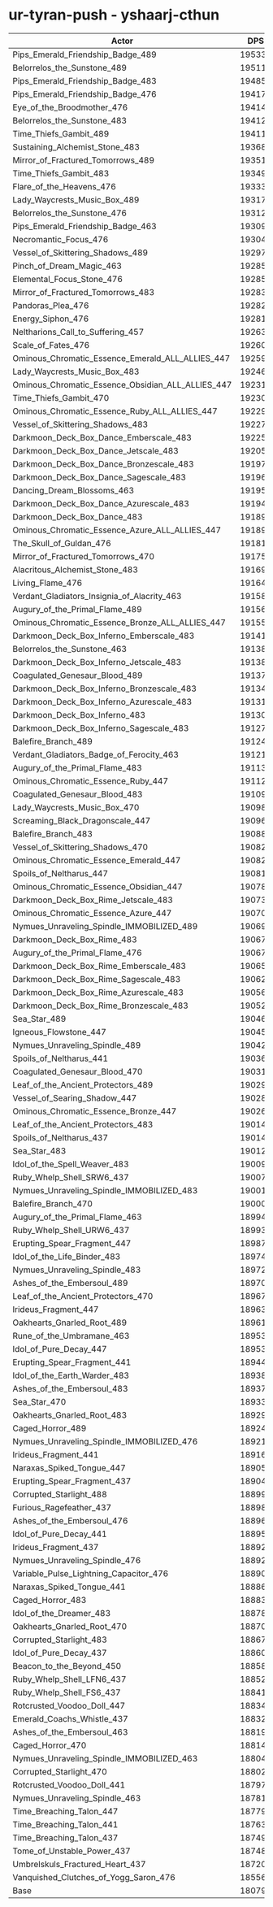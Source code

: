# ur-tyran-push - yshaarj-cthun
| Actor | DPS | Increase |
|---|:---:|:---:|
|Pips_Emerald_Friendship_Badge_489|195335|8.04%|
|Belorrelos_the_Sunstone_489|195114|7.92%|
|Pips_Emerald_Friendship_Badge_483|194855|7.78%|
|Pips_Emerald_Friendship_Badge_476|194178|7.40%|
|Eye_of_the_Broodmother_476|194145|7.38%|
|Belorrelos_the_Sunstone_483|194120|7.37%|
|Time_Thiefs_Gambit_489|194111|7.37%|
|Sustaining_Alchemist_Stone_483|193684|7.13%|
|Mirror_of_Fractured_Tomorrows_489|193516|7.04%|
|Time_Thiefs_Gambit_483|193497|7.03%|
|Flare_of_the_Heavens_476|193334|6.94%|
|Lady_Waycrests_Music_Box_489|193173|6.85%|
|Belorrelos_the_Sunstone_476|193128|6.82%|
|Pips_Emerald_Friendship_Badge_463|193092|6.80%|
|Necromantic_Focus_476|193047|6.78%|
|Vessel_of_Skittering_Shadows_489|192974|6.74%|
|Pinch_of_Dream_Magic_463|192858|6.67%|
|Elemental_Focus_Stone_476|192851|6.67%|
|Mirror_of_Fractured_Tomorrows_483|192836|6.66%|
|Pandoras_Plea_476|192828|6.66%|
|Energy_Siphon_476|192818|6.65%|
|Neltharions_Call_to_Suffering_457|192635|6.55%|
|Scale_of_Fates_476|192607|6.53%|
|Ominous_Chromatic_Essence_Emerald_ALL_ALLIES_447|192593|6.53%|
|Lady_Waycrests_Music_Box_483|192460|6.45%|
|Ominous_Chromatic_Essence_Obsidian_ALL_ALLIES_447|192318|6.37%|
|Time_Thiefs_Gambit_470|192306|6.37%|
|Ominous_Chromatic_Essence_Ruby_ALL_ALLIES_447|192296|6.36%|
|Vessel_of_Skittering_Shadows_483|192270|6.35%|
|Darkmoon_Deck_Box_Dance_Emberscale_483|192255|6.34%|
|Darkmoon_Deck_Box_Dance_Jetscale_483|192057|6.23%|
|Darkmoon_Deck_Box_Dance_Bronzescale_483|191975|6.18%|
|Darkmoon_Deck_Box_Dance_Sagescale_483|191962|6.18%|
|Dancing_Dream_Blossoms_463|191950|6.17%|
|Darkmoon_Deck_Box_Dance_Azurescale_483|191940|6.16%|
|Darkmoon_Deck_Box_Dance_483|191896|6.14%|
|Ominous_Chromatic_Essence_Azure_ALL_ALLIES_447|191892|6.14%|
|The_Skull_of_Guldan_476|191812|6.09%|
|Mirror_of_Fractured_Tomorrows_470|191753|6.06%|
|Alacritous_Alchemist_Stone_483|191696|6.03%|
|Living_Flame_476|191642|6.00%|
|Verdant_Gladiators_Insignia_of_Alacrity_463|191586|5.97%|
|Augury_of_the_Primal_Flame_489|191566|5.96%|
|Ominous_Chromatic_Essence_Bronze_ALL_ALLIES_447|191554|5.95%|
|Darkmoon_Deck_Box_Inferno_Emberscale_483|191411|5.87%|
|Belorrelos_the_Sunstone_463|191389|5.86%|
|Darkmoon_Deck_Box_Inferno_Jetscale_483|191382|5.86%|
|Coagulated_Genesaur_Blood_489|191375|5.85%|
|Darkmoon_Deck_Box_Inferno_Bronzescale_483|191340|5.83%|
|Darkmoon_Deck_Box_Inferno_Azurescale_483|191317|5.82%|
|Darkmoon_Deck_Box_Inferno_483|191306|5.81%|
|Darkmoon_Deck_Box_Inferno_Sagescale_483|191276|5.80%|
|Balefire_Branch_489|191240|5.78%|
|Verdant_Gladiators_Badge_of_Ferocity_463|191211|5.76%|
|Augury_of_the_Primal_Flame_483|191131|5.72%|
|Ominous_Chromatic_Essence_Ruby_447|191121|5.71%|
|Coagulated_Genesaur_Blood_483|191091|5.70%|
|Lady_Waycrests_Music_Box_470|190987|5.64%|
|Screaming_Black_Dragonscale_447|190966|5.63%|
|Balefire_Branch_483|190883|5.58%|
|Vessel_of_Skittering_Shadows_470|190828|5.55%|
|Ominous_Chromatic_Essence_Emerald_447|190822|5.55%|
|Spoils_of_Neltharus_447|190813|5.54%|
|Ominous_Chromatic_Essence_Obsidian_447|190785|5.53%|
|Darkmoon_Deck_Box_Rime_Jetscale_483|190737|5.50%|
|Ominous_Chromatic_Essence_Azure_447|190702|5.48%|
|Nymues_Unraveling_Spindle_IMMOBILIZED_489|190691|5.47%|
|Darkmoon_Deck_Box_Rime_483|190675|5.46%|
|Augury_of_the_Primal_Flame_476|190673|5.46%|
|Darkmoon_Deck_Box_Rime_Emberscale_483|190650|5.45%|
|Darkmoon_Deck_Box_Rime_Sagescale_483|190624|5.44%|
|Darkmoon_Deck_Box_Rime_Azurescale_483|190569|5.41%|
|Darkmoon_Deck_Box_Rime_Bronzescale_483|190529|5.38%|
|Sea_Star_489|190461|5.35%|
|Igneous_Flowstone_447|190450|5.34%|
|Nymues_Unraveling_Spindle_489|190429|5.33%|
|Spoils_of_Neltharus_441|190361|5.29%|
|Coagulated_Genesaur_Blood_470|190310|5.26%|
|Leaf_of_the_Ancient_Protectors_489|190296|5.26%|
|Vessel_of_Searing_Shadow_447|190288|5.25%|
|Ominous_Chromatic_Essence_Bronze_447|190262|5.24%|
|Leaf_of_the_Ancient_Protectors_483|190147|5.17%|
|Spoils_of_Neltharus_437|190146|5.17%|
|Sea_Star_483|190128|5.16%|
|Idol_of_the_Spell_Weaver_483|190096|5.14%|
|Ruby_Whelp_Shell_SRW6_437|190079|5.14%|
|Nymues_Unraveling_Spindle_IMMOBILIZED_483|190015|5.10%|
|Balefire_Branch_470|190000|5.09%|
|Augury_of_the_Primal_Flame_463|189944|5.06%|
|Ruby_Whelp_Shell_URW6_437|189938|5.06%|
|Erupting_Spear_Fragment_447|189879|5.02%|
|Idol_of_the_Life_Binder_483|189742|4.95%|
|Nymues_Unraveling_Spindle_483|189723|4.94%|
|Ashes_of_the_Embersoul_489|189708|4.93%|
|Leaf_of_the_Ancient_Protectors_470|189672|4.91%|
|Irideus_Fragment_447|189636|4.89%|
|Oakhearts_Gnarled_Root_489|189614|4.88%|
|Rune_of_the_Umbramane_463|189537|4.84%|
|Idol_of_Pure_Decay_447|189530|4.83%|
|Erupting_Spear_Fragment_441|189448|4.79%|
|Idol_of_the_Earth_Warder_483|189383|4.75%|
|Ashes_of_the_Embersoul_483|189379|4.75%|
|Sea_Star_470|189337|4.72%|
|Oakhearts_Gnarled_Root_483|189295|4.70%|
|Caged_Horror_489|189249|4.68%|
|Nymues_Unraveling_Spindle_IMMOBILIZED_476|189211|4.66%|
|Irideus_Fragment_441|189165|4.63%|
|Naraxas_Spiked_Tongue_447|189051|4.57%|
|Erupting_Spear_Fragment_437|189043|4.56%|
|Corrupted_Starlight_488|188991|4.53%|
|Furious_Ragefeather_437|188983|4.53%|
|Ashes_of_the_Embersoul_476|188964|4.52%|
|Idol_of_Pure_Decay_441|188951|4.51%|
|Irideus_Fragment_437|188926|4.50%|
|Nymues_Unraveling_Spindle_476|188922|4.50%|
|Variable_Pulse_Lightning_Capacitor_476|188909|4.49%|
|Naraxas_Spiked_Tongue_441|188865|4.46%|
|Caged_Horror_483|188831|4.45%|
|Idol_of_the_Dreamer_483|188788|4.42%|
|Oakhearts_Gnarled_Root_470|188707|4.38%|
|Corrupted_Starlight_483|188676|4.36%|
|Idol_of_Pure_Decay_437|188605|4.32%|
|Beacon_to_the_Beyond_450|188583|4.31%|
|Ruby_Whelp_Shell_LFN6_437|188529|4.28%|
|Ruby_Whelp_Shell_FS6_437|188415|4.21%|
|Rotcrusted_Voodoo_Doll_447|188348|4.18%|
|Emerald_Coachs_Whistle_437|188323|4.16%|
|Ashes_of_the_Embersoul_463|188192|4.09%|
|Caged_Horror_470|188148|4.07%|
|Nymues_Unraveling_Spindle_IMMOBILIZED_463|188048|4.01%|
|Corrupted_Starlight_470|188021|4.00%|
|Rotcrusted_Voodoo_Doll_441|187973|3.97%|
|Nymues_Unraveling_Spindle_463|187816|3.88%|
|Time_Breaching_Talon_447|187791|3.87%|
|Time_Breaching_Talon_441|187631|3.78%|
|Time_Breaching_Talon_437|187497|3.71%|
|Tome_of_Unstable_Power_437|187483|3.70%|
|Umbrelskuls_Fractured_Heart_437|187203|3.54%|
|Vanquished_Clutches_of_Yogg_Saron_476|185563|2.64%|
|Base|180795|0.00%|
